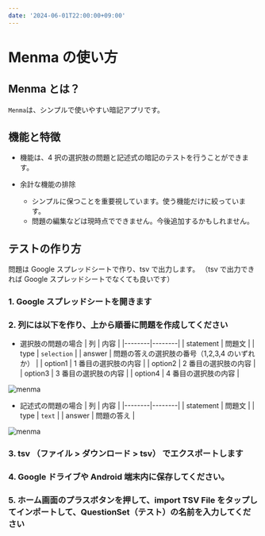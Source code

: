```yaml
---
date: '2024-06-01T22:00:00+09:00'
---
```


# Menma の使い方

## Menma とは？

`Menma`は、シンプルで使いやすい暗記アプリです。

## 機能と特徴

- 機能は、4 択の選択肢の問題と記述式の暗記のテストを行うことができます。

- 余計な機能の排除
  - シンプルに保つことを重要視しています。使う機能だけに絞っています。
  - 問題の編集などは現時点でできません。今後追加するかもしれません。

## テストの作り方

問題は Google スプレッドシートで作り、tsv で出力します。
（tsv で出力できれば Google スプレッドシートでなくても良いです）

### 1. Google スプレッドシートを開きます

### 2. 列には以下を作り、上から順番に問題を作成してください

- 選択肢の問題の場合
  | 列 | 内容 |
  |--------|--------|
  | statement | 問題文 |
  | type | `selection` |
  | answer | 問題の答えの選択肢の番号（1,2,3,4 のいずれか） |
  | option1 | 1 番目の選択肢の内容 |
  | option2 | 2 番目の選択肢の内容 |
  | option3 | 3 番目の選択肢の内容 |
  | option4 | 4 番目の選択肢の内容 |

![menma](/img/menma/2.png 'menma-2')

- 記述式の問題の場合
  | 列 | 内容 |
  |--------|--------|
  | statement | 問題文 |
  | type | `text` |
  | answer | 問題の答え |

![menma](/img/menma/1.png 'menma-1')

### 3. tsv （ファイル > ダウンロード > tsv） でエクスポートします

### 4. Google ドライブや Android 端末内に保存してください。

### 5. ホーム画面のプラスボタンを押して、import TSV File をタップしてインポートして、QuestionSet（テスト）の名前を入力してください
